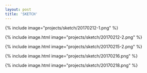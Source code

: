 ```yaml
---
layout: post
title: 'SKETCH'
---
```


{% include image="projects/sketch/20170212-1.png" %}

{% include image.html image="projects/sketch/20170212-2.png" %}

{% include image.html image="projects/sketch/20170215-2.png" %}

{% include image.html image="projects/sketch/20170216.png" %}

{% include image.html image="projects/sketch/20170218.png" %}

